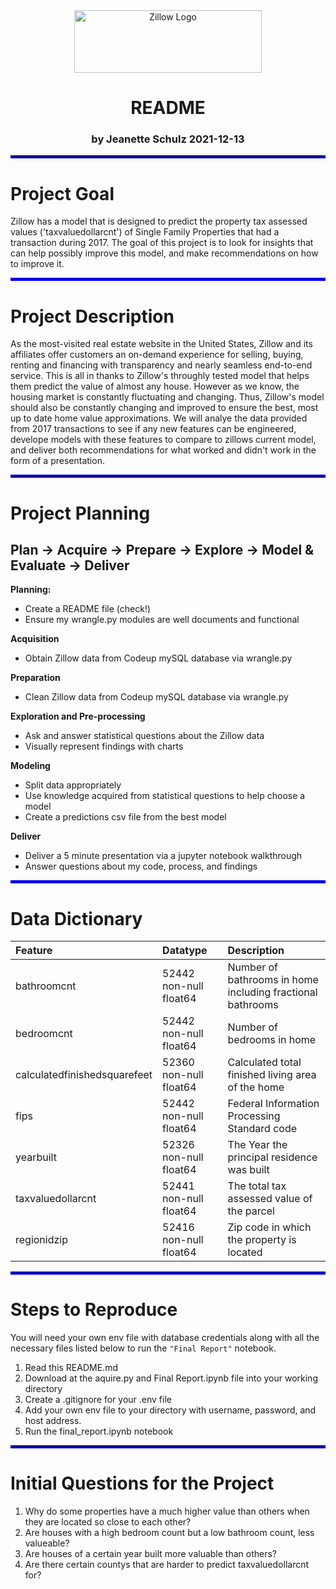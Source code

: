 <div align="center">

<img src="Images/zillow_logo.png" alt="Zillow Logo" title="Zillow Logo" width="300" height="100" align="center"/>
    
# README

### by Jeanette Schulz 2021-12-13

</div align="center">
    
<hr style="border:2px solid blue"> </hr>

# Project Goal
Zillow has a model that is designed to predict the property tax assessed values ('taxvaluedollarcnt') of Single Family Properties that had a transaction during 2017. The goal of this project is to look for insights that can help possibly improve this model, and make recommendations on how to improve it. 



<hr style="border:2px solid blue"> </hr>

# Project Description
As the most-visited real estate website in the United States, Zillow and its affiliates offer customers an on-demand experience for selling, buying, renting and financing with transparency and nearly seamless end-to-end service. This is all in thanks to Zillow's throughly tested model that helps them predict the value of almost any house. However as we know, the housing market is constantly fluctuating and changing. Thus, Zillow's model should also be constantly changing and improved to ensure the best, most up to date home value approximations. We will analye the data provided from 2017 transactions to see if any new features can be engineered, develope models with these features to compare to zillows current model, and deliver both recommendations for what worked and didn't work in the form of a presentation.


<hr style="border:2px solid blue"> </hr>

# Project Planning
## Plan -> Acquire -> Prepare -> Explore -> Model & Evaluate -> Deliver

<b>Planning:</b>  
- Create a README file (check!)
- Ensure my wrangle.py modules are well documents and functional

<b>Acquisition </b>  
- Obtain Zillow data from Codeup mySQL database via wrangle.py

<b>Preparation</b>  
- Clean Zillow data from Codeup mySQL database via wrangle.py

<b>Exploration and Pre-processing</b>  
- Ask and answer statistical questions about the Zillow data
- Visually represent findings with charts

<b>Modeling</b>  
- Split data appropriately 
- Use knowledge acquired from statistical questions to help choose a model
- Create a predictions csv file from the best model

<b>Deliver</b>  
- Deliver a 5 minute presentation via a jupyter notebook walkthrough 
- Answer questions about my code, process, and findings



<hr style="border:2px solid blue"> </hr>

# Data Dictionary

| Feature                       | Datatype                  | Description                                                        |
|:------------------------------|:--------------------------|:-------------------------------------------------------------------|
| bathroomcnt                   | 52442 non-null  float64 | Number of bathrooms in home including fractional bathrooms
| bedroomcnt                    | 52442 non-null  float64 | Number of bedrooms in home 
| calculatedfinishedsquarefeet  | 52360 non-null  float64 | Calculated total finished living area of the home 
| fips                          | 52442 non-null  float64 | Federal Information Processing Standard code 
| yearbuilt                     | 52326 non-null  float64 | The Year the principal residence was built 
| taxvaluedollarcnt             | 52441 non-null  float64 | The total tax assessed value of the parcel
| regionidzip                   | 52416 non-null  float64 | Zip code in which the property is located

<hr style="border:2px solid blue"> </hr>

# Steps to Reproduce

You will need your own env file with database credentials along with all the necessary files listed below to run the `"Final Report"` notebook.

 1. Read this README.md
 2. Download at the aquire.py and Final Report.ipynb file into your working directory
 3. Create a .gitignore for your .env file
 4. Add your own env file to your directory with username, password, and host address. 
 5. Run the final_report.ipynb notebook

<hr style="border:2px solid blue"> </hr>


# Initial Questions for the Project

1. Why do some properties have a much higher value than others when they are located so close to each other?  
2. Are houses with a high bedroom count but a low bathroom count, less valueable?
3. Are houses of a certain year built more valuable than others?
4. Are there certain countys that are harder to predict taxvaluedollarcnt for?